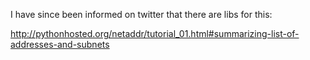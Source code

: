 I have since been informed on twitter that there are libs for this:

http://pythonhosted.org/netaddr/tutorial_01.html#summarizing-list-of-addresses-and-subnets
